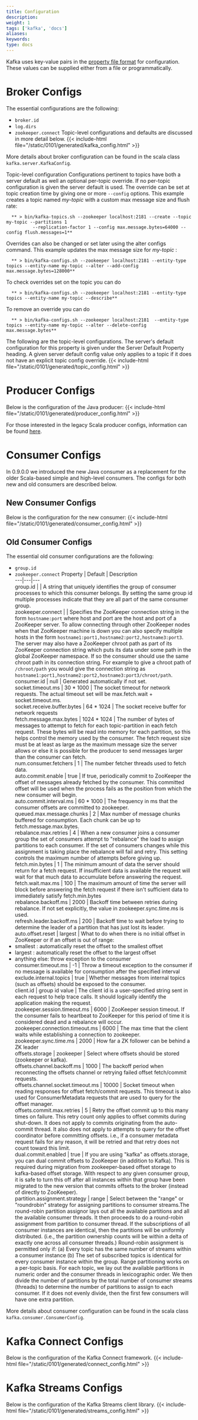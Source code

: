 ```yaml
---
title: Configuration
description: 
weight: 1
tags: ['kafka', 'docs']
aliases: 
keywords: 
type: docs
---
```


Kafka uses key-value pairs in the [property file format](http://en.wikipedia.org/wiki/.properties) for configuration. These values can be supplied either from a file or programmatically. 

# Broker Configs

The essential configurations are the following: 

  * `broker.id`
  * `log.dirs`
  * `zookeeper.connect` 
Topic-level configurations and defaults are discussed in more detail below. {{< include-html file="/static/0101/generated/kafka_config.html" >}} 

More details about broker configuration can be found in the scala class `kafka.server.KafkaConfig`.

Topic-level configuration Configurations pertinent to topics have both a server default as well an optional per-topic override. If no per-topic configuration is given the server default is used. The override can be set at topic creation time by giving one or more `--config` options. This example creates a topic named _my-topic_ with a custom max message size and flush rate: 
    
    
      ** > bin/kafka-topics.sh --zookeeper localhost:2181 --create --topic my-topic --partitions 1
              --replication-factor 1 --config max.message.bytes=64000 --config flush.messages=1**
      

Overrides can also be changed or set later using the alter configs command. This example updates the max message size for _my-topic_ : 
    
    
      ** > bin/kafka-configs.sh --zookeeper localhost:2181 --entity-type topics --entity-name my-topic --alter --add-config max.message.bytes=128000**
      

To check overrides set on the topic you can do 
    
    
      ** > bin/kafka-configs.sh --zookeeper localhost:2181 --entity-type topics --entity-name my-topic --describe**
      

To remove an override you can do 
    
    
      ** > bin/kafka-configs.sh --zookeeper localhost:2181  --entity-type topics --entity-name my-topic --alter --delete-config max.message.bytes**
      

The following are the topic-level configurations. The server's default configuration for this property is given under the Server Default Property heading. A given server default config value only applies to a topic if it does not have an explicit topic config override. {{< include-html file="/static/0101/generated/topic_config.html" >}} 

# Producer Configs

Below is the configuration of the Java producer: {{< include-html file="/static/0101/generated/producer_config.html" >}} 

For those interested in the legacy Scala producer configs, information can be found [ here](http://kafka.apache.org/082/documentation.html#producerconfigs). 

# Consumer Configs

In 0.9.0.0 we introduced the new Java consumer as a replacement for the older Scala-based simple and high-level consumers. The configs for both new and old consumers are described below. 

## New Consumer Configs

Below is the configuration for the new consumer: {{< include-html file="/static/0101/generated/consumer_config.html" >}} 

## Old Consumer Configs

The essential old consumer configurations are the following: 

  * `group.id`
  * `zookeeper.connect` 
Property | Default | Description  
---|---|---  
group.id |  | A string that uniquely identifies the group of consumer processes to which this consumer belongs. By setting the same group id multiple processes indicate that they are all part of the same consumer group.  
zookeeper.connect |  | Specifies the ZooKeeper connection string in the form `hostname:port` where host and port are the host and port of a ZooKeeper server. To allow connecting through other ZooKeeper nodes when that ZooKeeper machine is down you can also specify multiple hosts in the form `hostname1:port1,hostname2:port2,hostname3:port3`.  The server may also have a ZooKeeper chroot path as part of its ZooKeeper connection string which puts its data under some path in the global ZooKeeper namespace. If so the consumer should use the same chroot path in its connection string. For example to give a chroot path of `/chroot/path` you would give the connection string as `hostname1:port1,hostname2:port2,hostname3:port3/chroot/path`.  
consumer.id | null |  Generated automatically if not set.  
socket.timeout.ms | 30 * 1000 | The socket timeout for network requests. The actual timeout set will be max.fetch.wait + socket.timeout.ms.  
socket.receive.buffer.bytes | 64 * 1024 | The socket receive buffer for network requests  
fetch.message.max.bytes | 1024 * 1024 | The number of bytes of messages to attempt to fetch for each topic-partition in each fetch request. These bytes will be read into memory for each partition, so this helps control the memory used by the consumer. The fetch request size must be at least as large as the maximum message size the server allows or else it is possible for the producer to send messages larger than the consumer can fetch.  
num.consumer.fetchers | 1 | The number fetcher threads used to fetch data.  
auto.commit.enable | true | If true, periodically commit to ZooKeeper the offset of messages already fetched by the consumer. This committed offset will be used when the process fails as the position from which the new consumer will begin.  
auto.commit.interval.ms | 60 * 1000 | The frequency in ms that the consumer offsets are committed to zookeeper.  
queued.max.message.chunks | 2 | Max number of message chunks buffered for consumption. Each chunk can be up to fetch.message.max.bytes.  
rebalance.max.retries | 4 | When a new consumer joins a consumer group the set of consumers attempt to "rebalance" the load to assign partitions to each consumer. If the set of consumers changes while this assignment is taking place the rebalance will fail and retry. This setting controls the maximum number of attempts before giving up.  
fetch.min.bytes | 1 | The minimum amount of data the server should return for a fetch request. If insufficient data is available the request will wait for that much data to accumulate before answering the request.  
fetch.wait.max.ms | 100 | The maximum amount of time the server will block before answering the fetch request if there isn't sufficient data to immediately satisfy fetch.min.bytes  
rebalance.backoff.ms | 2000 | Backoff time between retries during rebalance. If not set explicitly, the value in zookeeper.sync.time.ms is used.   
refresh.leader.backoff.ms | 200 | Backoff time to wait before trying to determine the leader of a partition that has just lost its leader.  
auto.offset.reset | largest |  What to do when there is no initial offset in ZooKeeper or if an offset is out of range:  
* smallest : automatically reset the offset to the smallest offset  
* largest : automatically reset the offset to the largest offset  
* anything else: throw exception to the consumer  
consumer.timeout.ms | -1 | Throw a timeout exception to the consumer if no message is available for consumption after the specified interval  
exclude.internal.topics | true | Whether messages from internal topics (such as offsets) should be exposed to the consumer.  
client.id | group id value | The client id is a user-specified string sent in each request to help trace calls. It should logically identify the application making the request.  
zookeeper.session.timeout.ms  | 6000 | ZooKeeper session timeout. If the consumer fails to heartbeat to ZooKeeper for this period of time it is considered dead and a rebalance will occur.  
zookeeper.connection.timeout.ms | 6000 | The max time that the client waits while establishing a connection to zookeeper.  
zookeeper.sync.time.ms  | 2000 | How far a ZK follower can be behind a ZK leader  
offsets.storage | zookeeper | Select where offsets should be stored (zookeeper or kafka).  
offsets.channel.backoff.ms | 1000 | The backoff period when reconnecting the offsets channel or retrying failed offset fetch/commit requests.  
offsets.channel.socket.timeout.ms | 10000 | Socket timeout when reading responses for offset fetch/commit requests. This timeout is also used for ConsumerMetadata requests that are used to query for the offset manager.  
offsets.commit.max.retries | 5 | Retry the offset commit up to this many times on failure. This retry count only applies to offset commits during shut-down. It does not apply to commits originating from the auto-commit thread. It also does not apply to attempts to query for the offset coordinator before committing offsets. i.e., if a consumer metadata request fails for any reason, it will be retried and that retry does not count toward this limit.  
dual.commit.enabled | true | If you are using "kafka" as offsets.storage, you can dual commit offsets to ZooKeeper (in addition to Kafka). This is required during migration from zookeeper-based offset storage to kafka-based offset storage. With respect to any given consumer group, it is safe to turn this off after all instances within that group have been migrated to the new version that commits offsets to the broker (instead of directly to ZooKeeper).  
partition.assignment.strategy | range | Select between the "range" or "roundrobin" strategy for assigning partitions to consumer streams.The round-robin partition assignor lays out all the available partitions and all the available consumer threads. It then proceeds to do a round-robin assignment from partition to consumer thread. If the subscriptions of all consumer instances are identical, then the partitions will be uniformly distributed. (i.e., the partition ownership counts will be within a delta of exactly one across all consumer threads.) Round-robin assignment is permitted only if: (a) Every topic has the same number of streams within a consumer instance (b) The set of subscribed topics is identical for every consumer instance within the group. Range partitioning works on a per-topic basis. For each topic, we lay out the available partitions in numeric order and the consumer threads in lexicographic order. We then divide the number of partitions by the total number of consumer streams (threads) to determine the number of partitions to assign to each consumer. If it does not evenly divide, then the first few consumers will have one extra partition.  
  
More details about consumer configuration can be found in the scala class `kafka.consumer.ConsumerConfig`.

# Kafka Connect Configs

Below is the configuration of the Kafka Connect framework. {{< include-html file="/static/0101/generated/connect_config.html" >}} 

# Kafka Streams Configs

Below is the configuration of the Kafka Streams client library. {{< include-html file="/static/0101/generated/streams_config.html" >}} 
